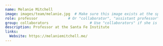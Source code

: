 ```yaml
---
name: Melanie Mitchell
image: images/team/melanie.jpg  # Make sure this image exists at the specified path
role: professor              # Or "collaborator", "assistant professor", etc.
group: collaborators                   # Use "collaborators" if she is a collaborator
description: Professor at the Santa Fe Institute
links:
  Website: https://melaniemitchell.me/  
---
```


